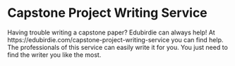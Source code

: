 <h1>Capstone Project Writing Service</h1>
Having trouble writing a capstone paper? Edubirdie can always help! At https://edubirdie.com/capstone-project-writing-service you can find help. The professionals of this service can easily write it for you. You just need to find the writer you like the most.
